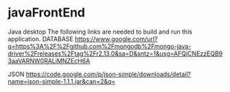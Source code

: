 # javaFrontEnd
Java desktop
The following links are needed to build and run this application.
DATABASE
https://www.google.com/url?q=https%3A%2F%2Fgithub.com%2Fmongodb%2Fmongo-java-driver%2Freleases%2Ftag%2Fr2.13.0&sa=D&sntz=1&usg=AFQjCNEzzEQB93aaVARNW0RALiMNZEcH6A


JSON
https://code.google.com/p/json-simple/downloads/detail?name=json-simple-1.1.1.jar&can=2&q=
